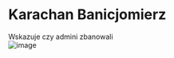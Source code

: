 # Karachan Banicjomierz
Wskazuje czy admini zbanowali
<br>
![image](https://user-images.githubusercontent.com/19153947/150618233-4725c8a9-b9dc-46b7-b4ac-df9cd1666716.png)
